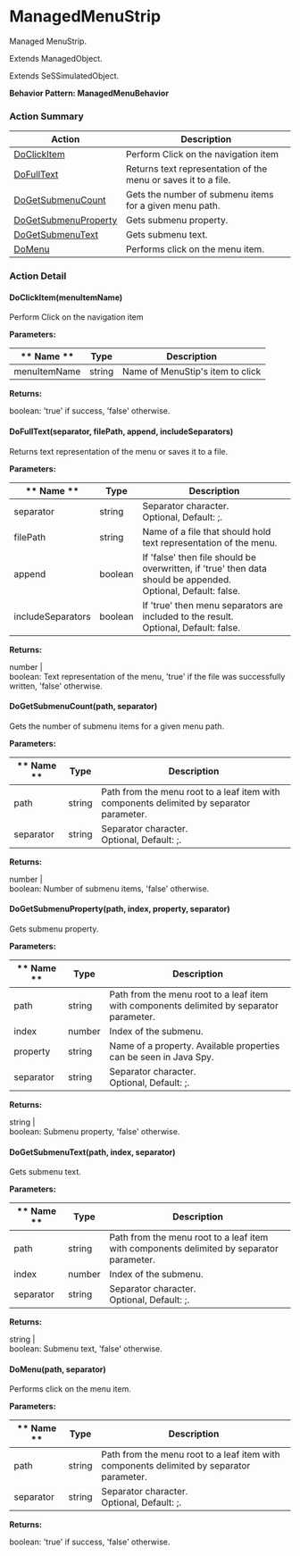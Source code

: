 # ManagedMenuStrip

Managed MenuStrip.
 
Extends <link displaytype="text" defaultstyle="true" type="topiclink" href="ManagedObject" styleclass="Normal" translate="true">ManagedObject</link>.

Extends SeSSimulatedObject.





**Behavior Pattern: ManagedMenuBehavior**


<!-- ============================== property summary ========================== -->

	
<!-- ============================== action summary ========================== -->



### Action Summary

|  **Action** | **Description** | 
| ----------- | --------------- |
|	[DoClickItem](#DoClickItem) | Perform Click on the navigation item |
|	[DoFullText](#DoFullText) | Returns text representation of the menu or saves it to a file. |
|	[DoGetSubmenuCount](#DoGetSubmenuCount) | Gets the number of submenu items for a given menu path. |
|	[DoGetSubmenuProperty](#DoGetSubmenuProperty) | Gets submenu property. |
|	[DoGetSubmenuText](#DoGetSubmenuText) | Gets submenu text. |
|	[DoMenu](#DoMenu) | Performs click on the menu item. |




<!-- ============================== property detail ========================== -->
	
	
<!-- ============================== action detail ========================== -->
	
### Action Detail
		
<a name="DoClickItem"></a>    
#### DoClickItem(menuItemName)

Perform Click on the navigation item


**Parameters:**

|	** Name ** | **Type** | **Description** |
| ---------- | -------- | --------------- |
| menuItemName | string |	Name of MenuStip's item to click |




**Returns:**

boolean: 'true' if success, 'false' otherwise.




<a name="DoFullText"></a>    
#### DoFullText(separator, filePath, append, includeSeparators)

Returns text representation of the menu or saves it to a file.


**Parameters:**

|	** Name ** | **Type** | **Description** |
| ---------- | -------- | --------------- |
| separator | string |	Separator character.<br>Optional, Default: ;. |
| filePath | string |	Name of a file that should hold text representation of the menu. |
| append | boolean |	If 'false' then file should be overwritten, if 'true' then data should be appended.<br>Optional, Default: false. |
| includeSeparators | boolean |	If 'true' then menu separators are included to the result.<br>Optional, Default: false. |




**Returns:**

number | <br>boolean: Text representation of the menu, 'true' if the file was successfully written, 'false' otherwise.




<a name="DoGetSubmenuCount"></a>    
#### DoGetSubmenuCount(path, separator)

Gets the number of submenu items for a given menu path.


**Parameters:**

|	** Name ** | **Type** | **Description** |
| ---------- | -------- | --------------- |
| path | string |	Path from the menu root to a leaf item with components delimited by separator parameter. |
| separator | string |	Separator character.<br>Optional, Default: ;. |




**Returns:**

number | <br>boolean: Number of submenu items, 'false' otherwise.




<a name="DoGetSubmenuProperty"></a>    
#### DoGetSubmenuProperty(path, index, property, separator)

Gets submenu property.


**Parameters:**

|	** Name ** | **Type** | **Description** |
| ---------- | -------- | --------------- |
| path | string |	Path from the menu root to a leaf item with components delimited by separator parameter. |
| index | number |	Index of the submenu. |
| property | string |	Name of a property. Available properties can be seen in Java Spy. |
| separator | string |	Separator character.<br>Optional, Default: ;. |




**Returns:**

string | <br>boolean: Submenu property, 'false' otherwise.




<a name="DoGetSubmenuText"></a>    
#### DoGetSubmenuText(path, index, separator)

Gets submenu text.


**Parameters:**

|	** Name ** | **Type** | **Description** |
| ---------- | -------- | --------------- |
| path | string |	Path from the menu root to a leaf item with components delimited by separator parameter. |
| index | number |	Index of the submenu. |
| separator | string |	Separator character.<br>Optional, Default: ;. |




**Returns:**

string | <br>boolean: Submenu text, 'false' otherwise.




<a name="DoMenu"></a>    
#### DoMenu(path, separator)

Performs click on the menu item.


**Parameters:**

|	** Name ** | **Type** | **Description** |
| ---------- | -------- | --------------- |
| path | string |	Path from the menu root to a leaf item with components delimited by separator parameter. |
| separator | string |	Separator character.<br>Optional, Default: ;. |




**Returns:**

boolean: 'true' if success, 'false' otherwise.




	

